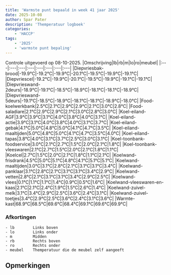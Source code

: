 ```yaml
---
title: 'Warmste punt bepaald in week 41 jaar 2025'
date: 2025-10-08
author: Spar Pater
description: 'Themperatuur logboek'
categories:
    - 'HACCP'
tags:
    - '2025'
    - 'warmste punt bepaling'
---
```

Controle uitgevoerd op 08-10-2025.
|Omschrijving|lb|rb|m|lo|ro|meubel|
|:---|:---|:---|:---|:---|:---|:---|:---|
|Diepvriesbak-brood|-19.9°C|-19.2°C|-19.9°C|-20.1°C|-19.5°C|-19.9°C|-19.1°C|
|Diepvriescel|-19.2°C|-19.9°C|-20.1°C|-19.5°C|-19.9°C|-19.1°C|-19.1°C|
|Diepvrieswand-2deurs|-18.9°C|-19.1°C|-18.5°C|-18.9°C|-18.1°C|-18.1°C|-18.9°C|
|Diepvrieswand-5deurs|-19.1°C|-18.5°C|-18.9°C|-18.1°C|-18.1°C|-18.9°C|-18.0°C|
|Food-koelwerkbank|2.5°C|2.1°C|2.9°C|2.9°C|2.1°C|3.0°C|2.8°C|
|Food-saladiare|2.1°C|2.9°C|2.9°C|2.1°C|3.0°C|2.8°C|3.0°C|
|Koel-eiland-AGF|3.9°C|3.9°C|3.1°C|4.0°C|3.8°C|4.0°C|3.1°C|
|Koel-eiland-actie|3.9°C|3.1°C|4.0°C|3.8°C|4.0°C|3.1°C|3.7°C|
|Koel-eiland-gebak|4.1°C|5.0°C|4.8°C|5.0°C|4.1°C|4.7°C|3.5°C|
|Koel-eiland-maaltijden|5.0°C|4.8°C|5.0°C|4.1°C|4.7°C|3.5°C|4.0°C|
|Koel-eiland-tapas|3.8°C|4.0°C|3.1°C|3.7°C|2.5°C|3.0°C|3.1°C|
|Koel-toonbank-foodservice|3.0°C|2.1°C|2.7°C|1.5°C|2.0°C|2.1°C|1.8°C|
|Koel-toonbank-vleeswaren|2.1°C|2.7°C|1.5°C|2.0°C|2.1°C|1.8°C|1.1°C|
|Koelcel|2.7°C|1.5°C|2.0°C|2.1°C|1.8°C|1.1°C|2.1°C|
|Koelwand-frisdrank|4.5°C|5.0°C|5.1°C|4.8°C|4.1°C|5.1°C|5.1°C|
|Koelwand-maaltijden|3.0°C|3.1°C|2.8°C|2.1°C|3.1°C|3.1°C|3.4°C|
|Koelwand-panklaar|3.1°C|2.8°C|2.1°C|3.1°C|3.1°C|3.4°C|2.9°C|
|Koelwand-vetten|2.8°C|2.1°C|3.1°C|3.1°C|3.4°C|2.9°C|2.5°C|
|Koelwand-vlees|0.1°C|1.1°C|1.1°C|1.4°C|0.9°C|0.5°C|1.6°C|
|Koelwand-vleeswaren-en-kaas|2.1°C|2.1°C|2.4°C|1.9°C|1.5°C|2.6°C|1.4°C|
|Koelwand-zuivel-melk|3.1°C|3.4°C|2.9°C|2.5°C|3.6°C|2.4°C|3.1°C|
|Koelwand-zuivel-toetjes|3.4°C|2.9°C|2.5°C|3.6°C|2.4°C|3.1°C|3.6°C|
|Warmte-kast|68.9°C|68.5°C|69.6°C|68.4°C|69.1°C|69.6°C|69.9°C|

### Afkortingen
    - lb        Links boven
    - lo        Links onder
    - m         Midden
    - rb        Rechts boven
    - ro        Rechts onder
    - meubel    Themperatuur die de meubel zelf aangeeft

## Opmerkingen


